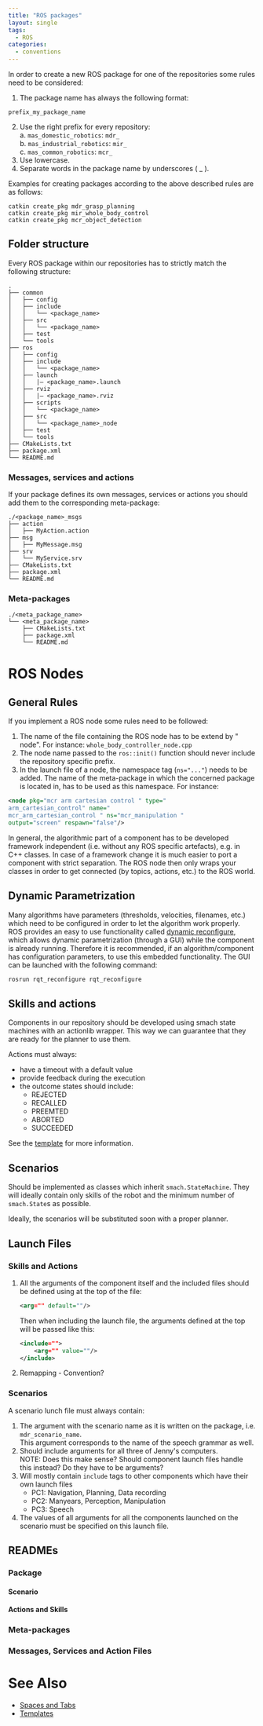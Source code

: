 ```yaml
---
title: "ROS packages"
layout: single
tags:
  - ROS
categories:
  - conventions
---
```

<!-- # ROS packages -->

In order to create a new ROS package for one of the repositories some rules need
to be considered:

1. The package name has always the following format:
```
prefix_my_package_name
```
2. Use the right prefix for every repository:  
    a. `mas_domestic_robotics`: `mdr_`  
    b. `mas_industrial_robotics`: `mir_`  
    c. `mas_common_robotics`: `mcr_`  
3. Use lowercase.
4. Separate words in the package name by underscores ( _ ).

Examples for creating packages according to the above described rules are as
follows:
```
catkin create_pkg mdr_grasp_planning
catkin create_pkg mir_whole_body_control
catkin create_pkg mcr_object_detection
```

## Folder structure
Every ROS package within our repositories has to strictly match the following
structure:
```
.
├── common
│   ├── config
│   ├── include
│   │   └── <package_name>
│   ├── src
│   │   └── <package_name>
│   ├── test
│   └── tools
├── ros
│   ├── config
│   ├── include
│   │   └── <package_name>
│   ├── launch
│   │   |— <package_name>.launch
│   ├── rviz
│   │   |— <package_name>.rviz
│   ├── scripts
│   │   └── <package_name>
│   ├── src
│   │   └── <package_name>_node
│   ├── test
│   └── tools
├── CMakeLists.txt
├── package.xml
└── README.md
```

### Messages, services and actions
If your package defines its own messages, services or actions you should add them to the corresponding meta-package:
```
./<package_name>_msgs
├── action
│   ├── MyAction.action
├── msg
│   ├── MyMessage.msg
├── srv
│   └── MyService.srv
├── CMakeLists.txt
├── package.xml
└── README.md

```

### Meta-packages
```
./<meta_package_name>
└── <meta_package_name>
    ├── CMakeLists.txt
    ├── package.xml
    └── README.md
```

# ROS Nodes
## General Rules
If you implement a ROS node some rules need to be followed:
1. The name of the file containing the ROS node has to be extend by " node".
For instance:
`whole_body_controller_node.cpp`
2. The node name passed to the `ros::init()` function should never include the
repository specific prefix.
3. In the launch file of a node, the namespace tag (`ns="..."`) needs to be added.
The name of the meta-package in which the concerned package is located
in, has to be used as this namespace. For instance:

```xml
<node pkg="mcr arm cartesian control " type="
arm_cartesian_control" name="
mcr_arm_cartesian_control " ns="mcr_manipulation "
output="screen" respawn="false"/>
```

In general, the algorithmic part of a component has to be developed framework
independent (i.e. without any ROS specific artefacts), e.g. in C++ classes. In
case of a framework change it is much easier to port a component with strict
separation.
The ROS node then only wraps your classes in order to get connected (by topics,
actions, etc.) to the ROS world.

## Dynamic Parametrization
Many algorithms have parameters (thresholds, velocities, filenames, etc.) which
need to be configured in order to let the algorithm work properly. ROS provides
an easy to use functionality called [dynamic reconfigure](http://wiki.ros.org/dynamic_reconfigure), which allows dynamic
parametrization (through a GUI) while the component is already running. Therefore it is recommended, if an algorithm/component has configuration parameters,
to use this embedded functionality. The GUI can be launched with the following
command:

```bash
rosrun rqt_reconfigure rqt_reconfigure
```

## Skills and actions
Components in our repository should be developed using smach state machines with an actionlib wrapper. This way we can guarantee that they are ready for the planner to use them.

Actions must always:
* have a timeout with a default value
* provide feedback during the execution
* the outcome states should include:
    * REJECTED
    * RECALLED
    * PREEMTED
    * ABORTED
    * SUCCEEDED

See the  [template](wiki/templates/templates#skills) for more information.

## Scenarios
Should be implemented as classes which inherit `smach.StateMachine`. They will ideally contain only skills of the robot and the minimum number of `smach.State`s as possible.

Ideally, the scenarios will be substituted soon with a proper planner.


## Launch Files
### Skills and Actions
1. All the arguments of the component itself and the included files should be defined using at the top of the file:

    ```xml
    <arg="" default=""/>
    ```

    Then when including the launch file, the arguments defined at the top will be passed like this:

    ```xml
    <include="">
        <arg="" value=""/>
    </include>
    ```

2. Remapping - Convention?

### Scenarios
A scenario lunch file must always contain:
1. The argument with the scenario name as it is written on the package, i.e. `mdr_scenario_name`.  
This argument corresponds to the name of the speech grammar as well.
2. Should include arguments for all three of Jenny's computers.  
NOTE: Does this make sense? Should component launch files handle this instead? Do they have to be arguments?
1. Will mostly contain `include` tags to other components which have their own launch files
    * PC1: Navigation, Planning, Data recording
    * PC2: Manyears, Perception, Manipulation
    * PC3: Speech
3. The values of all arguments for all the components launched on the scenario must be specified on this launch file.

## READMEs
### Package
#### Scenario
#### Actions and Skills
### Meta-packages
### Messages, Services and Action Files

# See Also
* [Spaces and Tabs]()
* [Templates](wiki/templates/templates)

